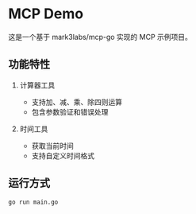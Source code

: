 <!--
 * @Author: morehao morehao@qq.com
 * @Date: 2025-06-03 12:25:17
 * @LastEditors: morehao morehao@qq.com
 * @LastEditTime: 2025-06-03 12:25:18
 * @FilePath: /go-action/bizCase/mcpDemo/README.md
 * @Description: 这是默认设置,请设置`customMade`, 打开koroFileHeader查看配置 进行设置: https://github.com/OBKoro1/koro1FileHeader/wiki/%E9%85%8D%E7%BD%AE
-->
# MCP Demo

这是一个基于 mark3labs/mcp-go 实现的 MCP 示例项目。

## 功能特性

1. 计算器工具
   - 支持加、减、乘、除四则运算
   - 包含参数验证和错误处理

2. 时间工具
   - 获取当前时间
   - 支持自定义时间格式

## 运行方式

```bash
go run main.go